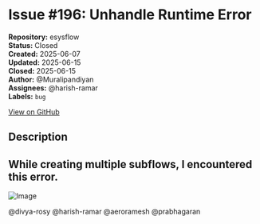 # Issue #196: Unhandle Runtime Error

**Repository:** esysflow  
**Status:** Closed  
**Created:** 2025-06-07  
**Updated:** 2025-06-15  
**Closed:** 2025-06-15  
**Author:** @Muralipandiyan  
**Assignees:** @harish-ramar  
**Labels:** `bug`  

[View on GitHub](https://github.com/Simtestlab/esysflow/issues/196)

## Description

## While creating multiple subflows, I encountered this error.

![Image](https://github.com/user-attachments/assets/bee42ea2-21f7-42d1-8f5d-62ec2b190e0a)

@divya-rosy @harish-ramar @aeroramesh @prabhagaran 